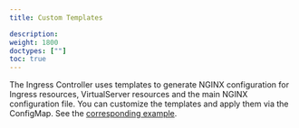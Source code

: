 ```yaml
---
title: Custom Templates

description: 
weight: 1800
doctypes: [""]
toc: true
---
```



The Ingress Controller uses templates to generate NGINX configuration for Ingress resources, VirtualServer resources and the main NGINX configuration file. You can customize the templates and apply them via the ConfigMap. See the [corresponding example](https://github.com/nginxinc/kubernetes-ingress/tree/master/examples/custom-templates).
